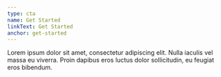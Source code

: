 ```yaml
---
type: cta
name: Get Started
linkText: Get Started
anchor: get-started
---
```


Lorem ipsum dolor sit amet, consectetur adipiscing elit. Nulla iaculis vel massa eu viverra. Proin dapibus eros luctus dolor sollicitudin, eu feugiat eros bibendum.